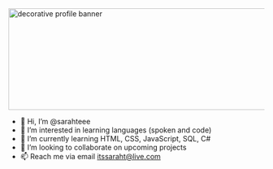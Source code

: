 <img src="newbanner.png" alt="decorative profile banner" width=1300 height=200>

- 👋 Hi, I’m @sarahteee
- 👀 I’m interested in learning languages (spoken and code)
- 🌱 I’m currently learning HTML, CSS, JavaScript, SQL, C#
- 💞️ I’m looking to collaborate on upcoming projects
- 📫 Reach me via email itssaraht@live.com

<!---
sarahteee/sarahteee is a ✨ special ✨ repository because its `README.md` (this file) appears on your GitHub profile.
You can click the Preview link to take a look at your changes.
--->
